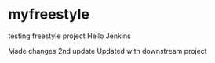 # myfreestyle
testing freestyle project
Hello Jenkins

Made changes
2nd update
Updated with downstream project
